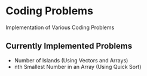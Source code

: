 # Coding Problems
Implementation of Various Coding Problems

## Currently Implemented Problems
- Number of Islands (Using Vectors and Arrays)
- nth Smallest Number in an Array (Using Quick Sort)